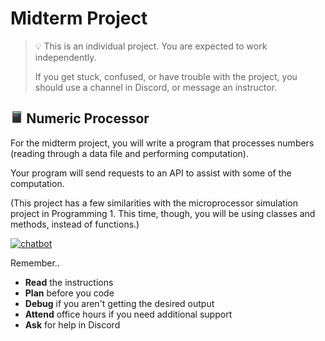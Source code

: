 # Midterm Project

> 💡 This is an individual project. You are expected to work independently.
>
> If you get stuck, confused, or have trouble with the project, you should use a channel in Discord, or message an instructor.

## <img src="../../images/midterm/calc.png" width="4%" height="4%" style="border:none, border-width: 0, border: 0; box-shadow: 0px 0px;" /> Numeric Processor

For the midterm project, you will write a program that processes numbers (reading through a data file and performing computation).

Your program will send requests to an API to assist with some of the computation.

(This project has a few similarities with the microprocessor simulation project in Programming 1. This time, though, you will be using classes and methods, instead of functions.)

[![chatbot](https://img.shields.io/static/v1?label=Begin%20Project&message=Numeric%20Processor&color=blue)](https://classroom.github.com/a/P2YFfJ_d)

<!-- https://github.com/kibo-programming-2-jan-23/numeric-processor -->

Remember..

- **Read** the instructions
- **Plan** before you code
- **Debug** if you aren't getting the desired output
- **Attend** office hours if you need additional support
- **Ask** for help in Discord
